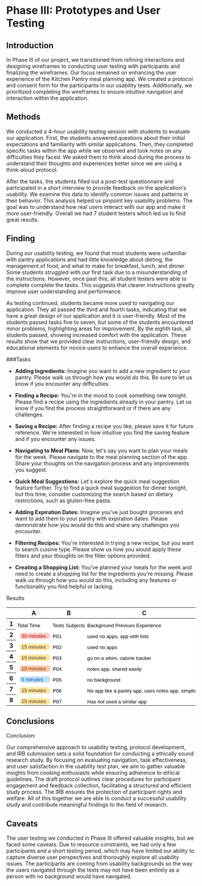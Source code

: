 # Phase III: Prototypes and User Testing

## Introduction

In Phase III of our project, we transitioned from refining interactions and designing wireframes to conducting user testing with participants and finalizing the wireframes. Our focus remained on enhancing the user experience of the Kitchen Pantry meal planning app. We created a protocol and consent form for the participants in our usability tests. Additionally, we prioritized completing the wireframes to ensure intuitive navigation and interaction within the application.

## Methods

We conducted a 4-hour usability testing session with students to evaluate our application. First, the students answered questions about their initial expectations and familiarity with similar applications. Then, they completed specific tasks within the app while we observed and took notes on any difficulties they faced. We asked them to think aloud during the process to understand their thoughts and experiences better since we are using a think-aloud protocol.

After the tasks, the students filled out a post-test questionnaire and participated in a short interview to provide feedback on the application's usability. We examine this data to identify common issues and patterns in their behavior. This analysis helped us pinpoint key usability problems. The goal was to understand how real users interact with our app and make it more user-friendly. Overall we had 7 student testers which led us to find great results.


## Finding 

During our usability testing, we found that most students were unfamiliar with pantry applications and had little knowledge about dieting, the management of food, and what to make for breakfast, lunch, and dinner. Some students struggled with our first task due to a misunderstanding of the instructions. However, once past this, all student testers were able to complete complete the tasks. This suggests that clearer instructions greatly improve user understanding and performance.

As testing continued, students became more used to navigating our application. They all passed the third and fourth tasks, indicating that we have a great design of our application and it is user-friendly. Most of the students passed tasks five to seven, but some of the students encountered minor problems, highlighting areas for improvement. By the eighth task, all students passed, showing increased comfort with the application. These results show that we provided clear instructions, user-friendly design, and educational elements for novice users to enhance the overall experience.

###Tasks 
- **Adding Ingredients:**
  Imagine you want to add a new ingredient to your pantry. Please walk us through how you would do this. Be sure to let us know if you encounter any difficulties.

- **Finding a Recipe:**
  You're in the mood to cook something new tonight. Please find a recipe using the ingredients already in your pantry. Let us know if you find the process straightforward or if there are any challenges.

- **Saving a Recipe:**
  After finding a recipe you like, please save it for future reference. We're interested in how intuitive you find the saving feature and if you encounter any issues.

- **Navigating to Meal Plans:**
  Now, let's say you want to plan your meals for the week. Please navigate to the meal planning section of the app. Share your thoughts on the navigation process and any improvements you suggest.

- **Quick Meal Suggestions:**
  Let's explore the quick meal suggestion feature further. Try to find a quick meal suggestion for dinner tonight, but this time, consider customizing the search based on dietary restrictions, such as gluten-free pasta.

- **Adding Expiration Dates:**
  Imagine you've just bought groceries and want to add them to your pantry with expiration dates. Please demonstrate how you would do this and share any challenges you encounter.

- **Filtering Recipes:**
  You're interested in trying a new recipe, but you want to search cuisine type. Please show us how you would apply these filters and your thoughts on the filter options provided.

- **Creating a Shopping List:**
  You've planned your meals for the week and need to create a shopping list for the ingredients you're missing. Please walk us through how you would do this, including any features or functionality you find helpful or lacking.



Results
<meta http-equiv="Content-Type" content="text/html; charset=utf-8"><link type="text/css" rel="stylesheet" href="resources/sheet.css" >
<style type="text/css">.ritz .waffle a { color: inherit; }.ritz .waffle .s1{text-overflow: ellipsis;overflow: hidden;vertical-align: top;display: inline-block;height: fit-content;border-radius: 8px;}.ritz .waffle .s0{background-color:#ffffff;text-align:left;color:#000000;font-family:'Arial';font-size:10pt;vertical-align:bottom;white-space:nowrap;direction:ltr;padding:2px 3px 2px 3px;}</style><div class="ritz grid-container" dir="ltr"><table class="waffle" cellspacing="0" cellpadding="0"><thead><tr><th class="row-header freezebar-origin-ltr"></th><th id="0C0" style="width:100px;" class="column-headers-background">A</th><th id="0C1" style="width:100px;" class="column-headers-background">B</th><th id="0C2" style="width:351px;" class="column-headers-background">C</th><th id="0C3" style="width:260px;" class="column-headers-background">D</th><th id="0C4" style="width:100px;" class="column-headers-background">E</th><th id="0C5" style="width:100px;" class="column-headers-background">F</th><th id="0C6" style="width:286px;" class="column-headers-background">G</th><th id="0C7" style="width:100px;" class="column-headers-background">H</th><th id="0C8" style="width:100px;" class="column-headers-background">I</th><th id="0C9" style="width:287px;" class="column-headers-background">J</th><th id="0C10" style="width:100px;" class="column-headers-background">K</th><th id="0C11" style="width:100px;" class="column-headers-background">L</th><th id="0C12" style="width:264px;" class="column-headers-background">M</th><th id="0C13" style="width:100px;" class="column-headers-background">N</th><th id="0C14" style="width:100px;" class="column-headers-background">O</th><th id="0C15" style="width:270px;" class="column-headers-background">P</th><th id="0C16" style="width:100px;" class="column-headers-background">Q</th><th id="0C17" style="width:100px;" class="column-headers-background">R</th><th id="0C18" style="width:302px;" class="column-headers-background">S</th><th id="0C19" style="width:100px;" class="column-headers-background">T</th><th id="0C20" style="width:100px;" class="column-headers-background">U</th><th id="0C21" style="width:281px;" class="column-headers-background">V</th><th id="0C22" style="width:100px;" class="column-headers-background">W</th><th id="0C23" style="width:100px;" class="column-headers-background">X</th><th id="0C24" style="width:279px;" class="column-headers-background">Y</th><th id="0C25" style="width:100px;" class="column-headers-background">Z</th><th id="0C26" style="width:100px;" class="column-headers-background">AA</th></tr></thead><tbody><tr style="height: 20px"><th id="0R0" style="height: 20px;" class="row-headers-background"><div class="row-header-wrapper" style="line-height: 20px">1</div></th><td class="s0" dir="ltr">Total Time</td><td class="s0" dir="ltr">Tests Subjects </td><td class="s0" dir="ltr">Background Previues Experience </td><td class="s0" dir="ltr">Task 1 Notes</td><td class="s0" dir="ltr">Tests 1 Success</td><td class="s0" dir="ltr">Task 1 Rating</td><td class="s0" dir="ltr">Task 2 Notes</td><td class="s0" dir="ltr">Tests 2 Success</td><td class="s0" dir="ltr">Task 2 Rating</td><td class="s0" dir="ltr">Task 3 Notes</td><td class="s0" dir="ltr">Tests 3 Success</td><td class="s0" dir="ltr">Task 3 Rating</td><td class="s0" dir="ltr">Task 4 Notes</td><td class="s0" dir="ltr">Tests 4 Success</td><td class="s0" dir="ltr">Task 4 Rating</td><td class="s0" dir="ltr">Task 5 Notes</td><td class="s0" dir="ltr">Tests 5 Success</td><td class="s0" dir="ltr">Task 5 Rating</td><td class="s0" dir="ltr">Task 6 Notes</td><td class="s0" dir="ltr">Tests 6 Success</td><td class="s0" dir="ltr">Task 6 Rating</td><td class="s0" dir="ltr">Task 7 Notes</td><td class="s0" dir="ltr">Tests 7 Success</td><td class="s0" dir="ltr">Task 7 Rating</td><td class="s0" dir="ltr">Task 8 Notes</td><td class="s0" dir="ltr">Tests 8 Success</td><td class="s0" dir="ltr">Task 8 Rating</td></tr><tr style="height: 20px"><th id="0R1" style="height: 20px;" class="row-headers-background"><div class="row-header-wrapper" style="line-height: 20px">2</div></th><td class="s0" dir="ltr"><span class="s1" style="background-color: #ffcfc9; color: #b10202; width: 72.0px; max-width: 72.0px; margin-left: 6.0px;  padding: 1.0px 5.0px 1.0px 5.0px ; ">30 minutes </span></td><td class="s0" dir="ltr">P01</td><td class="s0" dir="ltr">used no apps, app with lists</td><td class="s0 softmerge" dir="ltr"><div class="softmerge-inner" style="width:257px;left:-1px">didn&#39;t understand instruction, could not find button</div></td><td class="s0" dir="ltr"><span class="s1" style="background-color: #d4edbc; color: #11734b; width: 72.0px; max-width: 72.0px; margin-left: 6.0px;  padding: 1.0px 5.0px 1.0px 5.0px ; ">Success</span></td><td class="s0" dir="ltr"><span class="s1" style="background-color: #ffc8aa; color: #753800; width: 72.0px; max-width: 72.0px; margin-left: 6.0px;  padding: 1.0px 5.0px 1.0px 5.0px ; ">2 Somewhat Difficult</span></td><td class="s0" dir="ltr">N/A</td><td class="s0" dir="ltr"><span class="s1" style="background-color: #d4edbc; color: #11734b; width: 72.0px; max-width: 72.0px; margin-left: 6.0px;  padding: 1.0px 5.0px 1.0px 5.0px ; ">Success</span></td><td class="s0" dir="ltr"><span class="s1" style="background-color: #c6dbe1; color: #215a6c; width: 72.0px; max-width: 72.0px; margin-left: 6.0px;  padding: 1.0px 5.0px 1.0px 5.0px ; ">4 somewhat easy</span></td><td class="s0" dir="ltr">N/A</td><td class="s0" dir="ltr"><span class="s1" style="background-color: #d4edbc; color: #11734b; width: 72.0px; max-width: 72.0px; margin-left: 6.0px;  padding: 1.0px 5.0px 1.0px 5.0px ; ">Success</span></td><td class="s0" dir="ltr"><span class="s1" style="background-color: #bfe1f6; color: #0a53a8; width: 72.0px; max-width: 72.0px; margin-left: 6.0px;  padding: 1.0px 5.0px 1.0px 5.0px ; ">5 easy</span></td><td class="s0" dir="ltr">N/A</td><td class="s0" dir="ltr"><span class="s1" style="background-color: #d4edbc; color: #11734b; width: 72.0px; max-width: 72.0px; margin-left: 6.0px;  padding: 1.0px 5.0px 1.0px 5.0px ; ">Success</span></td><td class="s0" dir="ltr"><span class="s1" style="background-color: #ffe5a0; color: #473821; width: 72.0px; max-width: 72.0px; margin-left: 6.0px;  padding: 1.0px 5.0px 1.0px 5.0px ; ">3 okay</span></td><td class="s0" dir="ltr">N/A</td><td class="s0" dir="ltr"><span class="s1" style="background-color: #b10202; color: #ffcfc9; width: 72.0px; max-width: 72.0px; margin-left: 6.0px;  padding: 1.0px 5.0px 1.0px 5.0px ; ">Fail</span></td><td class="s0" dir="ltr"><span class="s1" style="background-color: #ffcfc9; color: #b10202; width: 72.0px; max-width: 72.0px; margin-left: 6.0px;  padding: 1.0px 5.0px 1.0px 5.0px ; ">1 Very Difficult</span></td><td class="s0" dir="ltr">not wired in yet</td><td class="s0" dir="ltr"><span class="s1" style="background-color: #b10202; color: #ffcfc9; width: 72.0px; max-width: 72.0px; margin-left: 6.0px;  padding: 1.0px 5.0px 1.0px 5.0px ; ">Fail</span></td><td class="s0" dir="ltr"><span class="s1" style="background-color: #ffcfc9; color: #b10202; width: 72.0px; max-width: 72.0px; margin-left: 6.0px;  padding: 1.0px 5.0px 1.0px 5.0px ; ">1 Very Difficult</span></td><td class="s0" dir="ltr">search bar not active</td><td class="s0" dir="ltr"><span class="s1" style="background-color: #b10202; color: #ffcfc9; width: 72.0px; max-width: 72.0px; margin-left: 6.0px;  padding: 1.0px 5.0px 1.0px 5.0px ; ">Fail</span></td><td class="s0" dir="ltr"><span class="s1" style="background-color: #ffe5a0; color: #473821; width: 72.0px; max-width: 72.0px; margin-left: 6.0px;  padding: 1.0px 5.0px 1.0px 5.0px ; ">3 okay</span></td><td class="s0" dir="ltr">N/A</td><td class="s0" dir="ltr"><span class="s1" style="background-color: #d4edbc; color: #11734b; width: 72.0px; max-width: 72.0px; margin-left: 6.0px;  padding: 1.0px 5.0px 1.0px 5.0px ; ">Success</span></td><td class="s0" dir="ltr"><span class="s1" style="background-color: #ffe5a0; color: #473821; width: 72.0px; max-width: 72.0px; margin-left: 6.0px;  padding: 1.0px 5.0px 1.0px 5.0px ; ">3 okay</span></td></tr><tr style="height: 20px"><th id="0R2" style="height: 20px;" class="row-headers-background"><div class="row-header-wrapper" style="line-height: 20px">3</div></th><td class="s0" dir="ltr"><span class="s1" style="background-color: #ffe5a0; color: #473821; width: 72.0px; max-width: 72.0px; margin-left: 6.0px;  padding: 1.0px 5.0px 1.0px 5.0px ; ">15 minutes </span></td><td class="s0" dir="ltr">P02</td><td class="s0" dir="ltr">used no apps</td><td class="s0" dir="ltr">N/A</td><td class="s0" dir="ltr"><span class="s1" style="background-color: #d4edbc; color: #11734b; width: 72.0px; max-width: 72.0px; margin-left: 6.0px;  padding: 1.0px 5.0px 1.0px 5.0px ; ">Success</span></td><td class="s0" dir="ltr"><span class="s1" style="background-color: #c6dbe1; color: #215a6c; width: 72.0px; max-width: 72.0px; margin-left: 6.0px;  padding: 1.0px 5.0px 1.0px 5.0px ; ">4 somewhat easy</span></td><td class="s0" dir="ltr">N/A</td><td class="s0" dir="ltr"><span class="s1" style="background-color: #d4edbc; color: #11734b; width: 72.0px; max-width: 72.0px; margin-left: 6.0px;  padding: 1.0px 5.0px 1.0px 5.0px ; ">Success</span></td><td class="s0" dir="ltr"><span class="s1" style="background-color: #bfe1f6; color: #0a53a8; width: 72.0px; max-width: 72.0px; margin-left: 6.0px;  padding: 1.0px 5.0px 1.0px 5.0px ; ">5 easy</span></td><td class="s0" dir="ltr">N/A</td><td class="s0" dir="ltr"><span class="s1" style="background-color: #d4edbc; color: #11734b; width: 72.0px; max-width: 72.0px; margin-left: 6.0px;  padding: 1.0px 5.0px 1.0px 5.0px ; ">Success</span></td><td class="s0" dir="ltr"><span class="s1" style="background-color: #c6dbe1; color: #215a6c; width: 72.0px; max-width: 72.0px; margin-left: 6.0px;  padding: 1.0px 5.0px 1.0px 5.0px ; ">4 somewhat easy</span></td><td class="s0" dir="ltr">N/A</td><td class="s0" dir="ltr"><span class="s1" style="background-color: #d4edbc; color: #11734b; width: 72.0px; max-width: 72.0px; margin-left: 6.0px;  padding: 1.0px 5.0px 1.0px 5.0px ; ">Success</span></td><td class="s0" dir="ltr"><span class="s1" style="background-color: #bfe1f6; color: #0a53a8; width: 72.0px; max-width: 72.0px; margin-left: 6.0px;  padding: 1.0px 5.0px 1.0px 5.0px ; ">5 easy</span></td><td class="s0" dir="ltr">user error</td><td class="s0" dir="ltr"><span class="s1" style="background-color: #d4edbc; color: #11734b; width: 72.0px; max-width: 72.0px; margin-left: 6.0px;  padding: 1.0px 5.0px 1.0px 5.0px ; ">Success</span></td><td class="s0" dir="ltr"><span class="s1" style="background-color: #c6dbe1; color: #215a6c; width: 72.0px; max-width: 72.0px; margin-left: 6.0px;  padding: 1.0px 5.0px 1.0px 5.0px ; ">4 somewhat easy</span></td><td class="s0" dir="ltr">N/A</td><td class="s0" dir="ltr"><span class="s1" style="background-color: #d4edbc; color: #11734b; width: 72.0px; max-width: 72.0px; margin-left: 6.0px;  padding: 1.0px 5.0px 1.0px 5.0px ; ">Success</span></td><td class="s0" dir="ltr"><span class="s1" style="background-color: #bfe1f6; color: #0a53a8; width: 72.0px; max-width: 72.0px; margin-left: 6.0px;  padding: 1.0px 5.0px 1.0px 5.0px ; ">5 easy</span></td><td class="s0" dir="ltr">search not working</td><td class="s0" dir="ltr"><span class="s1" style="background-color: #b10202; color: #ffcfc9; width: 72.0px; max-width: 72.0px; margin-left: 6.0px;  padding: 1.0px 5.0px 1.0px 5.0px ; ">Fail</span></td><td class="s0" dir="ltr"><span class="s1" style="background-color: #ffcfc9; color: #b10202; width: 72.0px; max-width: 72.0px; margin-left: 6.0px;  padding: 1.0px 5.0px 1.0px 5.0px ; ">1 Very Difficult</span></td><td class="s0" dir="ltr">N/A</td><td class="s0" dir="ltr"><span class="s1" style="background-color: #d4edbc; color: #11734b; width: 72.0px; max-width: 72.0px; margin-left: 6.0px;  padding: 1.0px 5.0px 1.0px 5.0px ; ">Success</span></td><td class="s0" dir="ltr"><span class="s1" style="background-color: #bfe1f6; color: #0a53a8; width: 72.0px; max-width: 72.0px; margin-left: 6.0px;  padding: 1.0px 5.0px 1.0px 5.0px ; ">5 easy</span></td></tr><tr style="height: 20px"><th id="0R3" style="height: 20px;" class="row-headers-background"><div class="row-header-wrapper" style="line-height: 20px">4</div></th><td class="s0" dir="ltr"><span class="s1" style="background-color: #ffe5a0; color: #473821; width: 72.0px; max-width: 72.0px; margin-left: 6.0px;  padding: 1.0px 5.0px 1.0px 5.0px ; ">15 minutes </span></td><td class="s0" dir="ltr">P03</td><td class="s0" dir="ltr">go on a whim, calorie tracker</td><td class="s0" dir="ltr">confusion with buttons</td><td class="s0" dir="ltr"><span class="s1" style="background-color: #d4edbc; color: #11734b; width: 72.0px; max-width: 72.0px; margin-left: 6.0px;  padding: 1.0px 5.0px 1.0px 5.0px ; ">Success</span></td><td class="s0" dir="ltr"><span class="s1" style="background-color: #c6dbe1; color: #215a6c; width: 72.0px; max-width: 72.0px; margin-left: 6.0px;  padding: 1.0px 5.0px 1.0px 5.0px ; ">4 somewhat easy</span></td><td class="s0" dir="ltr">Easy navigation bar</td><td class="s0" dir="ltr"><span class="s1" style="background-color: #d4edbc; color: #11734b; width: 72.0px; max-width: 72.0px; margin-left: 6.0px;  padding: 1.0px 5.0px 1.0px 5.0px ; ">Success</span></td><td class="s0" dir="ltr"><span class="s1" style="background-color: #bfe1f6; color: #0a53a8; width: 72.0px; max-width: 72.0px; margin-left: 6.0px;  padding: 1.0px 5.0px 1.0px 5.0px ; ">5 easy</span></td><td class="s0" dir="ltr">Text easy to read</td><td class="s0" dir="ltr"><span class="s1" style="background-color: #d4edbc; color: #11734b; width: 72.0px; max-width: 72.0px; margin-left: 6.0px;  padding: 1.0px 5.0px 1.0px 5.0px ; ">Success</span></td><td class="s0" dir="ltr"><span class="s1" style="background-color: #bfe1f6; color: #0a53a8; width: 72.0px; max-width: 72.0px; margin-left: 6.0px;  padding: 1.0px 5.0px 1.0px 5.0px ; ">5 easy</span></td><td class="s0" dir="ltr">need to add to meal plam</td><td class="s0" dir="ltr"><span class="s1" style="background-color: #d4edbc; color: #11734b; width: 72.0px; max-width: 72.0px; margin-left: 6.0px;  padding: 1.0px 5.0px 1.0px 5.0px ; ">Success</span></td><td class="s0" dir="ltr"><span class="s1" style="background-color: #c6dbe1; color: #215a6c; width: 72.0px; max-width: 72.0px; margin-left: 6.0px;  padding: 1.0px 5.0px 1.0px 5.0px ; ">4 somewhat easy</span></td><td class="s0" dir="ltr">easy to use</td><td class="s0" dir="ltr"><span class="s1" style="background-color: #d4edbc; color: #11734b; width: 72.0px; max-width: 72.0px; margin-left: 6.0px;  padding: 1.0px 5.0px 1.0px 5.0px ; ">Success</span></td><td class="s0" dir="ltr"><span class="s1" style="background-color: #bfe1f6; color: #0a53a8; width: 72.0px; max-width: 72.0px; margin-left: 6.0px;  padding: 1.0px 5.0px 1.0px 5.0px ; ">5 easy</span></td><td class="s0" dir="ltr">easy</td><td class="s0" dir="ltr"><span class="s1" style="background-color: #d4edbc; color: #11734b; width: 72.0px; max-width: 72.0px; margin-left: 6.0px;  padding: 1.0px 5.0px 1.0px 5.0px ; ">Success</span></td><td class="s0" dir="ltr"><span class="s1" style="background-color: #bfe1f6; color: #0a53a8; width: 72.0px; max-width: 72.0px; margin-left: 6.0px;  padding: 1.0px 5.0px 1.0px 5.0px ; ">5 easy</span></td><td class="s0" dir="ltr">by flavor or mood</td><td class="s0" dir="ltr"><span class="s1" style="background-color: #d4edbc; color: #11734b; width: 72.0px; max-width: 72.0px; margin-left: 6.0px;  padding: 1.0px 5.0px 1.0px 5.0px ; ">Success</span></td><td class="s0" dir="ltr"><span class="s1" style="background-color: #bfe1f6; color: #0a53a8; width: 72.0px; max-width: 72.0px; margin-left: 6.0px;  padding: 1.0px 5.0px 1.0px 5.0px ; ">5 easy</span></td><td class="s0" dir="ltr">needs color</td><td class="s0" dir="ltr"><span class="s1" style="background-color: #d4edbc; color: #11734b; width: 72.0px; max-width: 72.0px; margin-left: 6.0px;  padding: 1.0px 5.0px 1.0px 5.0px ; ">Success</span></td><td class="s0" dir="ltr"><span class="s1" style="background-color: #bfe1f6; color: #0a53a8; width: 72.0px; max-width: 72.0px; margin-left: 6.0px;  padding: 1.0px 5.0px 1.0px 5.0px ; ">5 easy</span></td></tr><tr style="height: 20px"><th id="0R4" style="height: 20px;" class="row-headers-background"><div class="row-header-wrapper" style="line-height: 20px">5</div></th><td class="s0" dir="ltr"><span class="s1" style="background-color: #ffc8aa; color: #753800; width: 72.0px; max-width: 72.0px; margin-left: 6.0px;  padding: 1.0px 5.0px 1.0px 5.0px ; ">10 minutes </span></td><td class="s0" dir="ltr">P04</td><td class="s0" dir="ltr">notes app, shared easily</td><td class="s0" dir="ltr">made sense</td><td class="s0" dir="ltr"><span class="s1" style="background-color: #d4edbc; color: #11734b; width: 72.0px; max-width: 72.0px; margin-left: 6.0px;  padding: 1.0px 5.0px 1.0px 5.0px ; ">Success</span></td><td class="s0" dir="ltr"><span class="s1" style="background-color: #bfe1f6; color: #0a53a8; width: 72.0px; max-width: 72.0px; margin-left: 6.0px;  padding: 1.0px 5.0px 1.0px 5.0px ; ">5 easy</span></td><td class="s0" dir="ltr">wanted mexican</td><td class="s0" dir="ltr"><span class="s1" style="background-color: #d4edbc; color: #11734b; width: 72.0px; max-width: 72.0px; margin-left: 6.0px;  padding: 1.0px 5.0px 1.0px 5.0px ; ">Success</span></td><td class="s0" dir="ltr"><span class="s1" style="background-color: #bfe1f6; color: #0a53a8; width: 72.0px; max-width: 72.0px; margin-left: 6.0px;  padding: 1.0px 5.0px 1.0px 5.0px ; ">5 easy</span></td><td class="s0" dir="ltr">easy to use, confused</td><td class="s0" dir="ltr"><span class="s1" style="background-color: #d4edbc; color: #11734b; width: 72.0px; max-width: 72.0px; margin-left: 6.0px;  padding: 1.0px 5.0px 1.0px 5.0px ; ">Success</span></td><td class="s0" dir="ltr"><span class="s1" style="background-color: #bfe1f6; color: #0a53a8; width: 72.0px; max-width: 72.0px; margin-left: 6.0px;  padding: 1.0px 5.0px 1.0px 5.0px ; ">5 easy</span></td><td class="s0" dir="ltr">button click</td><td class="s0" dir="ltr"><span class="s1" style="background-color: #d4edbc; color: #11734b; width: 72.0px; max-width: 72.0px; margin-left: 6.0px;  padding: 1.0px 5.0px 1.0px 5.0px ; ">Success</span></td><td class="s0" dir="ltr"><span class="s1" style="background-color: #bfe1f6; color: #0a53a8; width: 72.0px; max-width: 72.0px; margin-left: 6.0px;  padding: 1.0px 5.0px 1.0px 5.0px ; ">5 easy</span></td><td class="s0" dir="ltr">gluten free necessary</td><td class="s0" dir="ltr"><span class="s1" style="background-color: #d4edbc; color: #11734b; width: 72.0px; max-width: 72.0px; margin-left: 6.0px;  padding: 1.0px 5.0px 1.0px 5.0px ; ">Success</span></td><td class="s0" dir="ltr"><span class="s1" style="background-color: #bfe1f6; color: #0a53a8; width: 72.0px; max-width: 72.0px; margin-left: 6.0px;  padding: 1.0px 5.0px 1.0px 5.0px ; ">5 easy</span></td><td class="s0" dir="ltr">N/A</td><td class="s0" dir="ltr"><span class="s1" style="background-color: #d4edbc; color: #11734b; width: 72.0px; max-width: 72.0px; margin-left: 6.0px;  padding: 1.0px 5.0px 1.0px 5.0px ; ">Success</span></td><td class="s0" dir="ltr"><span class="s1" style="background-color: #bfe1f6; color: #0a53a8; width: 72.0px; max-width: 72.0px; margin-left: 6.0px;  padding: 1.0px 5.0px 1.0px 5.0px ; ">5 easy</span></td><td class="s0" dir="ltr">wanted Mexican</td><td class="s0" dir="ltr"><span class="s1" style="background-color: #d4edbc; color: #11734b; width: 72.0px; max-width: 72.0px; margin-left: 6.0px;  padding: 1.0px 5.0px 1.0px 5.0px ; ">Success</span></td><td class="s0" dir="ltr"><span class="s1" style="background-color: #bfe1f6; color: #0a53a8; width: 72.0px; max-width: 72.0px; margin-left: 6.0px;  padding: 1.0px 5.0px 1.0px 5.0px ; ">5 easy</span></td><td class="s0" dir="ltr">at top no scrolling</td><td class="s0" dir="ltr"><span class="s1" style="background-color: #d4edbc; color: #11734b; width: 72.0px; max-width: 72.0px; margin-left: 6.0px;  padding: 1.0px 5.0px 1.0px 5.0px ; ">Success</span></td><td class="s0" dir="ltr"><span class="s1" style="background-color: #bfe1f6; color: #0a53a8; width: 72.0px; max-width: 72.0px; margin-left: 6.0px;  padding: 1.0px 5.0px 1.0px 5.0px ; ">5 easy</span></td></tr><tr style="height: 20px"><th id="0R5" style="height: 20px;" class="row-headers-background"><div class="row-header-wrapper" style="line-height: 20px">6</div></th><td class="s0" dir="ltr"><span class="s1" style="background-color: #bfe1f6; color: #0a53a8; width: 72.0px; max-width: 72.0px; margin-left: 6.0px;  padding: 1.0px 5.0px 1.0px 5.0px ; ">5 minutes </span></td><td class="s0" dir="ltr">P05</td><td class="s0" dir="ltr">no background</td><td class="s0" dir="ltr">got stuck</td><td class="s0" dir="ltr"><span class="s1" style="background-color: #b10202; color: #ffcfc9; width: 72.0px; max-width: 72.0px; margin-left: 6.0px;  padding: 1.0px 5.0px 1.0px 5.0px ; ">Fail</span></td><td class="s0" dir="ltr"><span class="s1" style="background-color: #ffcfc9; color: #b10202; width: 72.0px; max-width: 72.0px; margin-left: 6.0px;  padding: 1.0px 5.0px 1.0px 5.0px ; ">1 Very Difficult</span></td><td class="s0" dir="ltr">clicks around, goes through pantry</td><td class="s0" dir="ltr"><span class="s1" style="background-color: #d4edbc; color: #11734b; width: 72.0px; max-width: 72.0px; margin-left: 6.0px;  padding: 1.0px 5.0px 1.0px 5.0px ; ">Success</span></td><td class="s0" dir="ltr"><span class="s1" style="background-color: #c6dbe1; color: #215a6c; width: 72.0px; max-width: 72.0px; margin-left: 6.0px;  padding: 1.0px 5.0px 1.0px 5.0px ; ">4 somewhat easy</span></td><td class="s0" dir="ltr">clicked correctly</td><td class="s0" dir="ltr"><span class="s1" style="background-color: #d4edbc; color: #11734b; width: 72.0px; max-width: 72.0px; margin-left: 6.0px;  padding: 1.0px 5.0px 1.0px 5.0px ; ">Success</span></td><td class="s0" dir="ltr"><span class="s1" style="background-color: #bfe1f6; color: #0a53a8; width: 72.0px; max-width: 72.0px; margin-left: 6.0px;  padding: 1.0px 5.0px 1.0px 5.0px ; ">5 easy</span></td><td class="s0" dir="ltr">navigated correctly</td><td class="s0" dir="ltr"><span class="s1" style="background-color: #d4edbc; color: #11734b; width: 72.0px; max-width: 72.0px; margin-left: 6.0px;  padding: 1.0px 5.0px 1.0px 5.0px ; ">Success</span></td><td class="s0" dir="ltr"><span class="s1" style="background-color: #bfe1f6; color: #0a53a8; width: 72.0px; max-width: 72.0px; margin-left: 6.0px;  padding: 1.0px 5.0px 1.0px 5.0px ; ">5 easy</span></td><td class="s0" dir="ltr">N/A</td><td class="s0" dir="ltr"><span class="s1" style="background-color: #d4edbc; color: #11734b; width: 72.0px; max-width: 72.0px; margin-left: 6.0px;  padding: 1.0px 5.0px 1.0px 5.0px ; ">Success</span></td><td class="s0" dir="ltr"><span class="s1" style="background-color: #bfe1f6; color: #0a53a8; width: 72.0px; max-width: 72.0px; margin-left: 6.0px;  padding: 1.0px 5.0px 1.0px 5.0px ; ">5 easy</span></td><td class="s0" dir="ltr">clicks correctly, but buttons not there to complete</td><td class="s0" dir="ltr"><span class="s1" style="background-color: #d4edbc; color: #11734b; width: 72.0px; max-width: 72.0px; margin-left: 6.0px;  padding: 1.0px 5.0px 1.0px 5.0px ; ">Success</span></td><td class="s0" dir="ltr"><span class="s1" style="background-color: #ffcfc9; color: #b10202; width: 72.0px; max-width: 72.0px; margin-left: 6.0px;  padding: 1.0px 5.0px 1.0px 5.0px ; ">1 Very Difficult</span></td><td class="s0" dir="ltr">clicks correctly</td><td class="s0" dir="ltr"><span class="s1" style="background-color: #d4edbc; color: #11734b; width: 72.0px; max-width: 72.0px; margin-left: 6.0px;  padding: 1.0px 5.0px 1.0px 5.0px ; ">Success</span></td><td class="s0" dir="ltr"><span class="s1" style="background-color: #bfe1f6; color: #0a53a8; width: 72.0px; max-width: 72.0px; margin-left: 6.0px;  padding: 1.0px 5.0px 1.0px 5.0px ; ">5 easy</span></td><td class="s0" dir="ltr">N/A</td><td class="s0" dir="ltr"><span class="s1" style="background-color: #d4edbc; color: #11734b; width: 72.0px; max-width: 72.0px; margin-left: 6.0px;  padding: 1.0px 5.0px 1.0px 5.0px ; ">Success</span></td><td class="s0" dir="ltr"><span class="s1" style="background-color: #bfe1f6; color: #0a53a8; width: 72.0px; max-width: 72.0px; margin-left: 6.0px;  padding: 1.0px 5.0px 1.0px 5.0px ; ">5 easy</span></td></tr><tr style="height: 20px"><th id="0R6" style="height: 20px;" class="row-headers-background"><div class="row-header-wrapper" style="line-height: 20px">7</div></th><td class="s0" dir="ltr"><span class="s1" style="background-color: #ffe5a0; color: #473821; width: 72.0px; max-width: 72.0px; margin-left: 6.0px;  padding: 1.0px 5.0px 1.0px 5.0px ; ">15 minutes </span></td><td class="s0" dir="ltr">P06</td><td class="s0" dir="ltr">No app like a pantry app, uses notes app, simplicity</td><td class="s0" dir="ltr">went to pantry first, wrong button</td><td class="s0" dir="ltr"><span class="s1" style="background-color: #d4edbc; color: #11734b; width: 72.0px; max-width: 72.0px; margin-left: 6.0px;  padding: 1.0px 5.0px 1.0px 5.0px ; ">Success</span></td><td class="s0" dir="ltr"><span class="s1" style="background-color: #bfe1f6; color: #0a53a8; width: 72.0px; max-width: 72.0px; margin-left: 6.0px;  padding: 1.0px 5.0px 1.0px 5.0px ; ">5 easy</span></td><td class="s0" dir="ltr">completed easily</td><td class="s0" dir="ltr"><span class="s1" style="background-color: #d4edbc; color: #11734b; width: 72.0px; max-width: 72.0px; margin-left: 6.0px;  padding: 1.0px 5.0px 1.0px 5.0px ; ">Success</span></td><td class="s0" dir="ltr"><span class="s1" style="background-color: #bfe1f6; color: #0a53a8; width: 72.0px; max-width: 72.0px; margin-left: 6.0px;  padding: 1.0px 5.0px 1.0px 5.0px ; ">5 easy</span></td><td class="s0" dir="ltr">navigated correctly</td><td class="s0" dir="ltr"><span class="s1" style="background-color: #d4edbc; color: #11734b; width: 72.0px; max-width: 72.0px; margin-left: 6.0px;  padding: 1.0px 5.0px 1.0px 5.0px ; ">Success</span></td><td class="s0" dir="ltr"><span class="s1" style="background-color: #bfe1f6; color: #0a53a8; width: 72.0px; max-width: 72.0px; margin-left: 6.0px;  padding: 1.0px 5.0px 1.0px 5.0px ; ">5 easy</span></td><td class="s0" dir="ltr">completed easily</td><td class="s0" dir="ltr"><span class="s1" style="background-color: #d4edbc; color: #11734b; width: 72.0px; max-width: 72.0px; margin-left: 6.0px;  padding: 1.0px 5.0px 1.0px 5.0px ; ">Success</span></td><td class="s0" dir="ltr"><span class="s1" style="background-color: #bfe1f6; color: #0a53a8; width: 72.0px; max-width: 72.0px; margin-left: 6.0px;  padding: 1.0px 5.0px 1.0px 5.0px ; ">5 easy</span></td><td class="s0" dir="ltr">completed easily</td><td class="s0" dir="ltr"><span class="s1" style="background-color: #d4edbc; color: #11734b; width: 72.0px; max-width: 72.0px; margin-left: 6.0px;  padding: 1.0px 5.0px 1.0px 5.0px ; ">Success</span></td><td class="s0" dir="ltr"><span class="s1" style="background-color: #bfe1f6; color: #0a53a8; width: 72.0px; max-width: 72.0px; margin-left: 6.0px;  padding: 1.0px 5.0px 1.0px 5.0px ; ">5 easy</span></td><td class="s0" dir="ltr">clicked right button, couldnt find</td><td class="s0" dir="ltr"><span class="s1" style="background-color: #d4edbc; color: #11734b; width: 72.0px; max-width: 72.0px; margin-left: 6.0px;  padding: 1.0px 5.0px 1.0px 5.0px ; ">Success</span></td><td class="s0" dir="ltr"><span class="s1" style="background-color: #ffe5a0; color: #473821; width: 72.0px; max-width: 72.0px; margin-left: 6.0px;  padding: 1.0px 5.0px 1.0px 5.0px ; ">3 okay</span></td><td class="s0" dir="ltr">not obvious button</td><td class="s0" dir="ltr"><span class="s1" style="background-color: #d4edbc; color: #11734b; width: 72.0px; max-width: 72.0px; margin-left: 6.0px;  padding: 1.0px 5.0px 1.0px 5.0px ; ">Success</span></td><td class="s0" dir="ltr"><span class="s1" style="background-color: #ffc8aa; color: #753800; width: 72.0px; max-width: 72.0px; margin-left: 6.0px;  padding: 1.0px 5.0px 1.0px 5.0px ; ">2 Somewhat Difficult</span></td><td class="s0" dir="ltr">clicked wrong button</td><td class="s0" dir="ltr"><span class="s1" style="background-color: #d4edbc; color: #11734b; width: 72.0px; max-width: 72.0px; margin-left: 6.0px;  padding: 1.0px 5.0px 1.0px 5.0px ; ">Success</span></td><td class="s0" dir="ltr"><span class="s1" style="background-color: #ffcfc9; color: #b10202; width: 72.0px; max-width: 72.0px; margin-left: 6.0px;  padding: 1.0px 5.0px 1.0px 5.0px ; ">1 Very Difficult</span></td></tr><tr style="height: 20px"><th id="0R7" style="height: 20px;" class="row-headers-background"><div class="row-header-wrapper" style="line-height: 20px">8</div></th><td class="s0" dir="ltr"><span class="s1" style="background-color: #ffe5a0; color: #473821; width: 72.0px; max-width: 72.0px; margin-left: 6.0px;  padding: 1.0px 5.0px 1.0px 5.0px ; ">15 minutes </span></td><td class="s0" dir="ltr">P07</td><td class="s0" dir="ltr">Has not used a similar app</td><td class="s0" dir="ltr">started at pantry then shopping list</td><td class="s0" dir="ltr"><span class="s1" style="background-color: #d4edbc; color: #11734b; width: 72.0px; max-width: 72.0px; margin-left: 6.0px;  padding: 1.0px 5.0px 1.0px 5.0px ; ">Success</span></td><td class="s0" dir="ltr"><span class="s1" style="background-color: #bfe1f6; color: #0a53a8; width: 72.0px; max-width: 72.0px; margin-left: 6.0px;  padding: 1.0px 5.0px 1.0px 5.0px ; ">5 easy</span></td><td class="s0" dir="ltr">recipes</td><td class="s0" dir="ltr"><span class="s1" style="background-color: #d4edbc; color: #11734b; width: 72.0px; max-width: 72.0px; margin-left: 6.0px;  padding: 1.0px 5.0px 1.0px 5.0px ; ">Success</span></td><td class="s0" dir="ltr"><span class="s1" style="background-color: #c6dbe1; color: #215a6c; width: 72.0px; max-width: 72.0px; margin-left: 6.0px;  padding: 1.0px 5.0px 1.0px 5.0px ; ">4 somewhat easy</span></td><td class="s0" dir="ltr">N/A</td><td class="s0" dir="ltr"><span class="s1" style="background-color: #d4edbc; color: #11734b; width: 72.0px; max-width: 72.0px; margin-left: 6.0px;  padding: 1.0px 5.0px 1.0px 5.0px ; ">Success</span></td><td class="s0" dir="ltr"><span class="s1" style="background-color: #bfe1f6; color: #0a53a8; width: 72.0px; max-width: 72.0px; margin-left: 6.0px;  padding: 1.0px 5.0px 1.0px 5.0px ; ">5 easy</span></td><td class="s0" dir="ltr">no problems</td><td class="s0" dir="ltr"><span class="s1" style="background-color: #d4edbc; color: #11734b; width: 72.0px; max-width: 72.0px; margin-left: 6.0px;  padding: 1.0px 5.0px 1.0px 5.0px ; ">Success</span></td><td class="s0" dir="ltr"><span class="s1" style="background-color: #bfe1f6; color: #0a53a8; width: 72.0px; max-width: 72.0px; margin-left: 6.0px;  padding: 1.0px 5.0px 1.0px 5.0px ; ">5 easy</span></td><td class="s0" dir="ltr">little ambiguous, just under recipes</td><td class="s0" dir="ltr"><span class="s1" style="background-color: #d4edbc; color: #11734b; width: 72.0px; max-width: 72.0px; margin-left: 6.0px;  padding: 1.0px 5.0px 1.0px 5.0px ; ">Success</span></td><td class="s0" dir="ltr"><span class="s1" style="background-color: #c6dbe1; color: #215a6c; width: 72.0px; max-width: 72.0px; margin-left: 6.0px;  padding: 1.0px 5.0px 1.0px 5.0px ; ">4 somewhat easy</span></td><td class="s0" dir="ltr">button was not there to click</td><td class="s0" dir="ltr"><span class="s1" style="background-color: #b10202; color: #ffcfc9; width: 72.0px; max-width: 72.0px; margin-left: 6.0px;  padding: 1.0px 5.0px 1.0px 5.0px ; ">Fail</span></td><td class="s0" dir="ltr"><span class="s1" style="background-color: #ffcfc9; color: #b10202; width: 72.0px; max-width: 72.0px; margin-left: 6.0px;  padding: 1.0px 5.0px 1.0px 5.0px ; ">1 Very Difficult</span></td><td class="s0" dir="ltr">N/A</td><td class="s0" dir="ltr"><span class="s1" style="background-color: #d4edbc; color: #11734b; width: 72.0px; max-width: 72.0px; margin-left: 6.0px;  padding: 1.0px 5.0px 1.0px 5.0px ; ">Success</span></td><td class="s0" dir="ltr"><span class="s1" style="background-color: #bfe1f6; color: #0a53a8; width: 72.0px; max-width: 72.0px; margin-left: 6.0px;  padding: 1.0px 5.0px 1.0px 5.0px ; ">5 easy</span></td><td class="s0" dir="ltr">saw both options</td><td class="s0" dir="ltr"><span class="s1" style="background-color: #d4edbc; color: #11734b; width: 72.0px; max-width: 72.0px; margin-left: 6.0px;  padding: 1.0px 5.0px 1.0px 5.0px ; ">Success</span></td><td class="s0" dir="ltr"><span class="s1" style="background-color: #bfe1f6; color: #0a53a8; width: 72.0px; max-width: 72.0px; margin-left: 6.0px;  padding: 1.0px 5.0px 1.0px 5.0px ; ">5 easy</span></td></tr></tbody></table></div>


## Conclusions

Conclusion:

Our comprehensive approach to usability testing, protocol development, and IRB submission sets a solid foundation for conducting a ethically sound research study. By focusing on evaluating navigation, task effectiveness, and user satisfaction in the usability test plan, we aim to gather valuable insights from cooking enthusiasts while ensuring adherence to ethical guidelines. The draft protocol outlines clear procedures for participant engagement and feedback collection, facilitating a structured and efficient study process. The IRB ensures the protection of participant rights and welfare. All of this together we are able to conduct a successful usability study and contribute meaningful findings to the field of research.

## Caveats

The user testing we conducted in Phase III offered valuable insights, but we faced some caveats. Due to resource constraints, we had only a few participants and a short testing period, which may have limited our ability to capture diverse user perspectives and thoroughly explore all usability issues. The participants are coming from usability backgrounds so the way the users navigated through the tests may not have been entirely as a person with no background would have navigated. 
